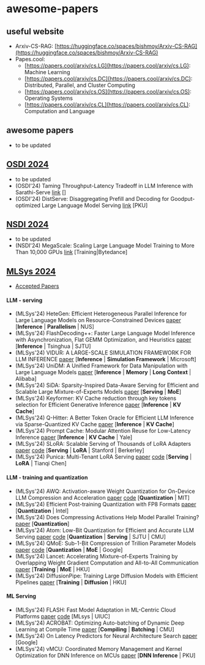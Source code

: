 # awesome-papers

## useful website

* Arxiv-CS-RAG: [https://huggingface.co/spaces/bishmoy/Arxiv-CS-RAG](https://huggingface.co/spaces/bishmoy/Arxiv-CS-RAG)
* Papes.cool:
  * [https://papers.cool/arxiv/cs.LG](https://papers.cool/arxiv/cs.LG): Machine Learning
  * [https://papers.cool/arxiv/cs.DC](https://papers.cool/arxiv/cs.DC): Distributed, Parallel, and Cluster Computing
  * [https://papers.cool/arxiv/cs.OS](https://papers.cool/arxiv/cs.OS): Operating Systems
  * [https://papers.cool/arxiv/cs.CL](https://papers.cool/arxiv/cs.CL): Computation and Language



## awesome papers
<!-- -------------------------------------------------------------------------- Template (DE NOT DELETE) -----------------------------------------------------------------------------
[Template] * (conf/trans/arxiv) Paper title [link](http_source_link) [NOTE: key words / author / affiliation]
[Examples] * (NIPS'17) Attention Is All You Need [link](https://arxiv.org/abs/1706.03762) [Attention | Google]
[Examples] * (Arxiv'24) Optimal Block-Level Draft Verification for Accelerating Speculative Decoding [link](https://arxiv.org/abs/2403.10444) [Speculative Decoding | Google]
------------------------------------------------------------------------------- Template (DE NOT DELETE) ----------------------------------------------------------------------------- -->

* to be updated






## [OSDI 2024](https://www.usenix.org/conference/osdi24)
<!-- -------------------------------------------------------------------------- Template (DE NOT DELETE) -----------------------------------------------------------------------------
[Template] * (conf/trans/arxiv) Paper title [link](http_source_link) [NOTE: key words / author / affiliation]
[Examples] * (OSDI'24) Attention Is All You Need [link](https://arxiv.org/abs/1706.03762) [Attention | Google]
[Examples] * (OSDI'24) Optimal Block-Level Draft Verification for Accelerating Speculative Decoding [link](https://arxiv.org/abs/2403.10444) [Speculative Decoding | Google]
------------------------------------------------------------------------------- Template (DE NOT DELETE) ----------------------------------------------------------------------------- -->

* to be updated
* (OSDI'24) Taming Throughput-Latency Tradeoff in LLM Inference with Sarathi-Serve [link](https://arxiv.org/abs/2403.02310) []
* (OSDI'24) DistServe: Disaggregating Prefill and Decoding for Goodput-optimized Large Language Model Serving [link](https://arxiv.org/pdf/2401.09670.pdf) [PKU]





## [NSDI 2024](https://)
<!-- -------------------------------------------------------------------------- Template (DE NOT DELETE) -----------------------------------------------------------------------------
[Template] * (conf/trans/arxiv) Paper title [link](http_source_link) [NOTE: key words / author / affiliation]
[Examples] * (NSDI'24) Attention Is All You Need [link](https://arxiv.org/abs/1706.03762) [Attention | Google]
[Examples] * (NSDI'24) Optimal Block-Level Draft Verification for Accelerating Speculative Decoding [link](https://arxiv.org/abs/2403.10444) [Speculative Decoding | Google]
------------------------------------------------------------------------------- Template (DE NOT DELETE) ----------------------------------------------------------------------------- -->

* to be updated
* (NSDI'24) MegaScale: Scaling Large Language Model Training to More Than 10,000 GPUs [link](https://arxiv.org/abs/2402.15627) [Training|Bytedance]




## [MLSys 2024](https://mlsys.org/virtual/2024/papers.html?filter=titles)
<!-- -------------------------------------------------------------------------- Template (DE NOT DELETE) -----------------------------------------------------------------------------
[Template] * (conf/trans/arxiv) Paper title [link](http_source_link) [NOTE: key words / author / affiliation]
[Examples] * (MLSys'24) Attention Is All You Need [link](https://arxiv.org/abs/1706.03762) [Attention | Google]
[Examples] * (MLSys'24) Optimal Block-Level Draft Verification for Accelerating Speculative Decoding [link](https://arxiv.org/abs/2403.10444) [Speculative Decoding | Google]
------------------------------------------------------------------------------- Template (DE NOT DELETE) ----------------------------------------------------------------------------- -->
* [Accepted Papers](https://mlsys.org/Conferences/2024/AcceptedPapers)

#### LLM - serving
* (MLSys'24) HeteGen: Efficient Heterogeneous Parallel Inference for Large Language Models on Resource-Constrained Devices [paper](https://arxiv.org/abs/2403.01164) [**Inference** | **Parallelism** | NUS]
* (MLSys'24) FlashDecoding++: Faster Large Language Model Inference with Asynchronization, Flat GEMM Optimization, and Heuristics [paper](https://arxiv.org/abs/2311.01282) [**Inference** | Tsinghua | SJTU]
* (MLSys'24) VIDUR: A LARGE-SCALE SIMULATION FRAMEWORK FOR LLM INFERENCE [paper]() [**Inference** | **Simulation Framework** | Microsoft]
* (MLSys'24) UniDM: A Unified Framework for Data Manipulation with Large Language Models [paper](https://arxiv.org/abs/2402.03009) [**Inference** | **Memory** | **Long Context** | Alibaba]
* (MLSys'24) SiDA: Sparsity-Inspired Data-Aware Serving for Efficient and Scalable Large Mixture-of-Experts Models [paper](https://arxiv.org/abs/2310.18859) [**Serving** | **MoE**]
* (MLSys'24) Keyformer: KV Cache reduction through key tokens selection for Efficient Generative Inference [paper](https://arxiv.org/abs/2403.09054) [**Inference** | **KV Cache**]
* (MLSys'24) Q-Hitter: A Better Token Oracle for Efficient LLM Inference via Sparse-Quantized KV Cache [paper](https://arxiv.org/abs/2306.14048) [**Inference** | **KV Cache**]
* (MLSys'24) Prompt Cache: Modular Attention Reuse for Low-Latency Inference [paper](https://arxiv.org/abs/2311.04934) [**Inference** | **KV Cache** | Yale]
* (MLSys'24) SLoRA: Scalable Serving of Thousands of LoRA Adapters [paper](https://arxiv.org/abs/2311.03285) [code](https://github.com/S-LoRA/S-LoRA) [**Serving** | **LoRA** | Stanford | Berkerley]
* (MLSys'24) Punica: Multi-Tenant LoRA Serving [paper](https://arxiv.org/abs/2310.18547) [code](https://github.com/punica-ai/punica) [**Serving** | **LoRA** | Tianqi Chen]

#### LLM - training and quantization
* (MLSys'24) AWQ: Activation-aware Weight Quantization for On-Device LLM Compression and Acceleration [paper](https://arxiv.org/abs/2306.00978) [code](https://github.com/mit-han-lab/llm-awq) [**Quantization** | MIT]
* (MLSys'24) Efficient Post-training Quantization with FP8 Formats [paper](https://arxiv.org/abs/2309.14592) [**Quantization** | Intel]
* (MLSys'24) Does Compressing Activations Help Model Parallel Training? [paper](https://arxiv.org/abs/2301.02654) [**Quantization**]
* (MLSys'24) Atom: Low-Bit Quantization for Efficient and Accurate LLM Serving [paper](https://arxiv.org/abs/2310.19102) [code](https://github.com/efeslab/Atom) [**Quantization** | **Serving** | SJTU | CMU]
* (MLSys'24) QMoE: Sub-1-Bit Compression of Trillion Parameter Models [paper](https://arxiv.org/abs/2310.16795) [code](https://github.com/IST-DASLab/qmoe) [**Quantization** | **MoE** | Google]
* (MLSys'24) Lancet: Accelerating Mixture-of-Experts Training by Overlapping Weight Gradient Computation and All-to-All Communication [paper]() [**Training** | **MoE** | HKU]
* (MLSys'24) DiffusionPipe: Training Large Diffusion Models with Efficient Pipelines [paper]() [**Training** | **Diffusion** | HKU]

#### ML Serving
* (MLSys'24) FLASH: Fast Model Adaptation in ML-Centric Cloud Platforms [paper](https://haoran-qiu.com/publication/mlsys-2024/) [code](https://gitlab.engr.illinois.edu/DEPEND/flash) [MLsys | UIUC]
* (MLSys'24) ACROBAT: Optimizing Auto-batching of Dynamic Deep Learning at Compile Time [paper](https://arxiv.org/abs/2305.10611) [**Compiling** | **Batching** | CMU]
* (MLSys'24) On Latency Predictors for Neural Architecture Search [paper](https://arxiv.org/abs/2403.02446) [Google]
* (MLSys'24) vMCU: Coordinated Memory Management and Kernel Optimization for DNN Inference on MCUs [paper](https://arxiv.org/abs/2001.03288) [**DNN Inference** | PKU]















